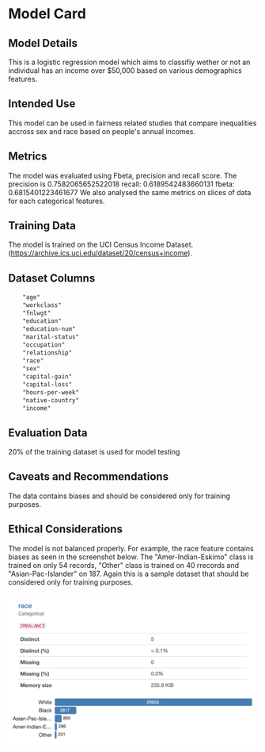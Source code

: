 
# Model Card

## Model Details
This is a logistic regression model which aims to classifiy wether or not an individual has an income over $50,000 based on various demographics features.

## Intended Use
This model can be used in fairness related studies that compare inequalities accross sex and race based on people's annual incomes.

## Metrics
The model was evaluated using Fbeta, precision and recall score.
The precision is 0.7582065652522018
recall: 0.6189542483660131
fbeta: 0.6815401223461677
We also analysed the same metrics on slices of data for each categorical features.

## Training Data
The model is trained on the UCI Census Income Dataset. (https://archive.ics.uci.edu/dataset/20/census+income).

## Dataset Columns
        "age"
        "workclass"
        "fnlwgt"
        "education"
        "education-num"
        "marital-status"
        "occupation"
        "relationship"
        "race"
        "sex"
        "capital-gain"
        "capital-loss"
        "hours-per-week"
        "native-country"
        "income"

## Evaluation Data
20% of the training dataset is used for model testing

## Caveats and Recommendations
The data contains biases and should be considered only for training purposes.

## Ethical Considerations
The model is not balanced properly. For example, the race feature contains biases as seen in the screenshot below. The "Amer-Indian-Eskimo" class is trained on only 54 records, "Other" class is trained on 40 rrecords and "Asian-Pac-Islander" on 187.
Again this is a sample dataset that should be considered only for training purposes.

![alt text](https://github.com/laurent4ml/ml_model_with_fast_api/blob/main/images/race.png?raw=true)
